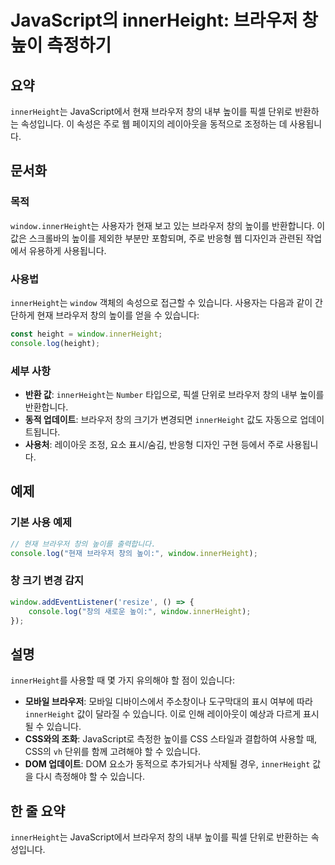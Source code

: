 <!--
Meta Description: # JavaScript의 innerHeight: 브라우저 창 높이 측정하기 ## 요약 `innerHeight`는 JavaScript에서 현재 브라우저 창의 내부 높이를 픽셀 단위로 반환하는 속성입니다. 이 속성은 주로 웹 페이지의 레이아웃을 동적으로 조정하는 데 사용됩...
Meta Keywords: innerheight, 브라우저, 높이를, 있습니다, window
-->

# JavaScript의 innerHeight: 브라우저 창 높이 측정하기

## 요약
`innerHeight`는 JavaScript에서 현재 브라우저 창의 내부 높이를 픽셀 단위로 반환하는 속성입니다. 이 속성은 주로 웹 페이지의 레이아웃을 동적으로 조정하는 데 사용됩니다.

## 문서화
### 목적
`window.innerHeight`는 사용자가 현재 보고 있는 브라우저 창의 높이를 반환합니다. 이 값은 스크롤바의 높이를 제외한 부분만 포함되며, 주로 반응형 웹 디자인과 관련된 작업에서 유용하게 사용됩니다.

### 사용법
`innerHeight`는 `window` 객체의 속성으로 접근할 수 있습니다. 사용자는 다음과 같이 간단하게 현재 브라우저 창의 높이를 얻을 수 있습니다:

```javascript
const height = window.innerHeight;
console.log(height);
```

### 세부 사항
- **반환 값**: `innerHeight`는 `Number` 타입으로, 픽셀 단위로 브라우저 창의 내부 높이를 반환합니다.
- **동적 업데이트**: 브라우저 창의 크기가 변경되면 `innerHeight` 값도 자동으로 업데이트됩니다.
- **사용처**: 레이아웃 조정, 요소 표시/숨김, 반응형 디자인 구현 등에서 주로 사용됩니다.

## 예제
### 기본 사용 예제
```javascript
// 현재 브라우저 창의 높이를 출력합니다.
console.log("현재 브라우저 창의 높이:", window.innerHeight);
```

### 창 크기 변경 감지
```javascript
window.addEventListener('resize', () => {
    console.log("창의 새로운 높이:", window.innerHeight);
});
```

## 설명
`innerHeight`를 사용할 때 몇 가지 유의해야 할 점이 있습니다:
- **모바일 브라우저**: 모바일 디바이스에서 주소창이나 도구막대의 표시 여부에 따라 `innerHeight` 값이 달라질 수 있습니다. 이로 인해 레이아웃이 예상과 다르게 표시될 수 있습니다.
- **CSS와의 조화**: JavaScript로 측정한 높이를 CSS 스타일과 결합하여 사용할 때, CSS의 `vh` 단위를 함께 고려해야 할 수 있습니다.
- **DOM 업데이트**: DOM 요소가 동적으로 추가되거나 삭제될 경우, `innerHeight` 값을 다시 측정해야 할 수 있습니다.

## 한 줄 요약
`innerHeight`는 JavaScript에서 브라우저 창의 내부 높이를 픽셀 단위로 반환하는 속성입니다.